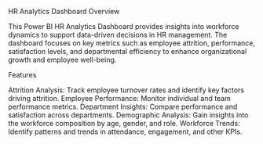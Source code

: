 HR Analytics Dashboard
Overview

This Power BI HR Analytics Dashboard provides insights into workforce dynamics to support data-driven decisions in HR management. The dashboard focuses on key metrics such as employee attrition, performance, satisfaction levels, and departmental efficiency to enhance organizational growth and employee well-being.

Features

Attrition Analysis: Track employee turnover rates and identify key factors driving attrition.
Employee Performance: Monitor individual and team performance metrics.
Department Insights: Compare performance and satisfaction across departments.
Demographic Analysis: Gain insights into the workforce composition by age, gender, and role.
Workforce Trends: Identify patterns and trends in attendance, engagement, and other KPIs.

